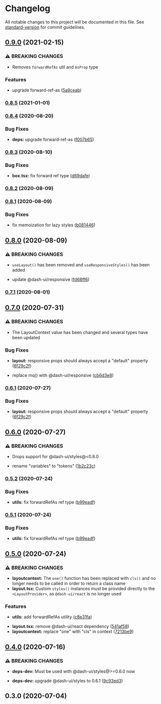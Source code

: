 # Changelog

All notable changes to this project will be documented in this file. See [standard-version](https://github.com/conventional-changelog/standard-version) for commit guidelines.

## [0.9.0](https://github.com/dash-ui/react-layout/compare/v0.8.5...v0.9.0) (2021-02-15)

### ⚠ BREAKING CHANGES

- Removes `forwardRefAs` util and `AsProp` type

### Features

- upgrade forward-ref-as ([5a9ceab](https://github.com/dash-ui/react-layout/commit/5a9ceab26937dea3ff150da33e07ae1fba618ea0))

### [0.8.5](https://github.com/dash-ui/react-layout/compare/v0.8.4...v0.8.5) (2021-01-01)

### [0.8.4](https://github.com/dash-ui/react-layout/compare/v0.8.3...v0.8.4) (2020-08-20)

### Bug Fixes

- **deps:** upgrade forward-ref-as ([f007b65](https://github.com/dash-ui/react-layout/commit/f007b65df6f63410fbdb43947bd854fa18bf849f))

### [0.8.3](https://github.com/dash-ui/react-layout/compare/v0.8.2...v0.8.3) (2020-08-10)

### Bug Fixes

- **box.tsx:** fix forward ref type ([d69dafe](https://github.com/dash-ui/react-layout/commit/d69dafeca5d717058e16b9e8c865df0393f7d7ba))

### [0.8.2](https://github.com/dash-ui/react-layout/compare/v0.8.1...v0.8.2) (2020-08-09)

### [0.8.1](https://github.com/dash-ui/react-layout/compare/v0.8.0...v0.8.1) (2020-08-09)

### Bug Fixes

- fix memoization for lazy styles ([b081446](https://github.com/dash-ui/react-layout/commit/b08144648725c093f19b154a6ee161b38d01be41))

## [0.8.0](https://github.com/dash-ui/react-layout/compare/v0.7.1...v0.8.0) (2020-08-09)

### ⚠ BREAKING CHANGES

- `useLayout()` has been removed and `useResponsiveStyles()` has been added

- update @dash-ui/responsive ([fd68ff6](https://github.com/dash-ui/react-layout/commit/fd68ff620189dfc4f456676a3b429b43153095e5))

### [0.7.1](https://github.com/dash-ui/react-layout/compare/v0.7.0...v0.7.1) (2020-08-01)

## [0.7.0](https://github.com/dash-ui/react-layout/compare/v0.6.0...v0.7.0) (2020-07-31)

### ⚠ BREAKING CHANGES

- The LayoutContext value has been changed and several types have been updated

### Bug Fixes

- **layout:** responsive props should always accept a "default" property ([6f29c2f](https://github.com/dash-ui/react-layout/commit/6f29c2f349f3ab534824b28b21908f8ab37bee92))

* replace mq() with @dash-ui/responsive ([cb6d3e8](https://github.com/dash-ui/react-layout/commit/cb6d3e8c6629bbb5666374cd0497e88813861966))

### [0.6.1](https://github.com/dash-ui/react-layout/compare/v0.6.0...v0.6.1) (2020-07-27)

### Bug Fixes

- **layout:** responsive props should always accept a "default" property ([6f29c2f](https://github.com/dash-ui/react-layout/commit/6f29c2f349f3ab534824b28b21908f8ab37bee92))

## [0.6.0](https://github.com/dash-ui/react-layout/compare/v0.5.2...v0.6.0) (2020-07-27)

### ⚠ BREAKING CHANGES

- Drops support for @dash-ui/styles@<0.8.0

- rename "variables" to "tokens" ([1b2c23c](https://github.com/dash-ui/react-layout/commit/1b2c23cbabf96112647ad6f78a1ead9555f27a29))

### [0.5.2](https://github.com/dash-ui/react-layout/compare/v0.5.0...v0.5.2) (2020-07-24)

### Bug Fixes

- **utils:** fix forwardRefAs ref type ([b99eadf](https://github.com/dash-ui/react-layout/commit/b99eadfadf808e5280fab2bc390a538301af18fb))

### [0.5.1](https://github.com/dash-ui/react-layout/compare/v0.5.0...v0.5.1) (2020-07-24)

### Bug Fixes

- **utils:** fix forwardRefAs ref type ([b99eadf](https://github.com/dash-ui/react-layout/commit/b99eadfadf808e5280fab2bc390a538301af18fb))

## [0.5.0](https://github.com/dash-ui/react-layout/compare/v0.4.0...v0.5.0) (2020-07-24)

### ⚠ BREAKING CHANGES

- **layoutcontext:** The `one()` function has been replaced with `cls()` and no longer needs to be
  called in order to return a class name
- **layout.tsx:** Custom `styles()` instances must be provided directly to the `<LayoutProvider>`, as
  `@dash-ui/react` is no longer used

### Features

- **utils:** add forwardRefAs utility ([c8e31fa](https://github.com/dash-ui/react-layout/commit/c8e31fac5c1c34bdebf1fa08ae41016bb5afcfb4))

* **layout.tsx:** remove @dash-ui/react dependency ([541af58](https://github.com/dash-ui/react-layout/commit/541af585650d332b9edcbac03f5fb72f471d3d0e))
* **layoutcontext:** replace "one" with "cls" in context ([7213be9](https://github.com/dash-ui/react-layout/commit/7213be99774e78ba61b889e262c441bf1e551063))

## [0.4.0](https://github.com/dash-ui/react-layout/compare/v0.3.0...v0.4.0) (2020-07-16)

### ⚠ BREAKING CHANGES

- **deps-dev:** Must be used with @dash-ui/styles@>=0.6.0 now

- **deps-dev:** upgrade @dash-ui/styles to 0.6.1 ([9c93ed3](https://github.com/dash-ui/react-layout/commit/9c93ed34585cc5d2244031e7ccbb841dac5d8f74))

## 0.3.0 (2020-07-04)
